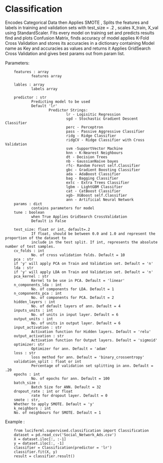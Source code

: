 # Classification

Encodes Categorical Data then Applies SMOTE , Splits the features and labels in training and validation sets with test_size = .2 , scales X_train, X_val using StandardScaler.
Fits every model on training set and predicts results find and plots Confusion Matrix,
finds accuracy of model applies K-Fold Cross Validation
and stores its accuracies in a dictionary containing Model name as Key and accuracies as values and returns it
Applies GridSearch Cross Validation and gives best params out from param list.

Parameters:

        features : array
                features array

        lables : array
                labels array

        predictor : str
                Predicting model to be used
                Default 'lr'
                        Predictor Strings:
                                lr - Logisitic Regression
                                sgd - Stochastic Gradient Descent Classifier
                                perc - Perceptron
                                pass - Passive Aggressive Classifier
                                ridg - Ridge Classifier
                                ridgCV - Ridge Classifier with Cross Validation
                                svm -SupportVector Machine
                                knn - K-Nearest Neighbours
                                dt - Decision Trees
                                nb - GaussianNaive bayes
                                rfc- Random Forest self.Classifier
                                gbc - Gradient Boosting Classifier
                                ada - AdaBoost Classifier
                                bag - Bagging Classifier
                                extc - Extra Trees Classifier
                                lgbm - LightGBM Classifier
                                cat - CatBoost Classifier
                                xgb- XGBoost self.Classifier
                                ann - Artificial Neural Network
        params : dict
                contains parameters for model
        tune : boolean
                when True Applies GridSearch CrossValidation
                Default is False

        test_size: float or int, default=.2
                If float, should be between 0.0 and 1.0 and represent the proportion of the dataset to
                include in the test split. If int, represents the absolute number of test samples.
        cv_folds : int
                No. of cross validation folds. Default = 10
        pca : str
        if 'y' will apply PCA on Train and Validation set. Default = 'n'
        lda : str
        if 'y' will apply LDA on Train and Validation set. Default = 'n'
        pca_kernel : str
                Kernel to be use in PCA. Default = 'linear'
        n_components_lda : int
                No. of components for LDA. Default = 1
        n_components_pca : int
                No. of components for PCA. Default = 2
        hidden_layers : int
                No. of default layers of ann. Default = 4
        inputs_units : int
                No. of units in input layer. Default = 6
        output_units : int
                No. of units in output layer. Default = 6
        input_activation : str
                Activation function for Hidden layers. Default = 'relu'
        output_activation : str
                Activation function for Output layers. Default = 'sigmoid'
        optimizer: str
                Optimizer for ann. Default = 'adam'
        loss : str
                loss method for ann. Default = 'binary_crossentropy'
        validation_split : float or int
                Percentage of validation set splitting in ann. Default = .20
        epochs : int
                No. of epochs for ann. Default = 100
        batch_size :
                Batch Size for ANN. Default = 32
        dropout_rate : int or float
                rate for dropout layer. Default = 0
        smote : str,
        Whether to apply SMOTE. Default = 'y'
        k_neighbors : int
        No. of neighbours for SMOTE. Default = 1

Example :

        from luciferml.supervised.classification import Classification
        dataset = pd.read_csv('Social_Network_Ads.csv')
        X = dataset.iloc[:, :-1]
        y = dataset.iloc[:, -1]
        classifier = Classification(predictor = 'lr')
        classifier.fit(X, y)
        result = classifier.result()
